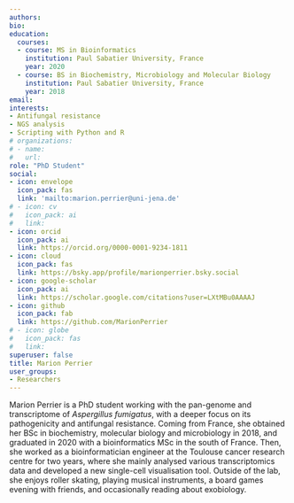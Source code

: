 ```yaml
---
authors:
bio: 
education:
  courses:
  - course: MS in Bioinformatics
    institution: Paul Sabatier University, France
    year: 2020
  - course: BS in Biochemistry, Microbiology and Molecular Biology
    institution: Paul Sabatier University, France
    year: 2018
email: 
interests:
- Antifungal resistance
- NGS analysis
- Scripting with Python and R
# organizations:
# - name: 
#   url: 
role: "PhD Student"
social:
- icon: envelope
  icon_pack: fas
  link: 'mailto:marion.perrier@uni-jena.de'
# - icon: cv
#   icon_pack: ai
#   link: 
- icon: orcid
  icon_pack: ai
  link: https://orcid.org/0000-0001-9234-1811
- icon: cloud
  icon_pack: fas
  link: https://bsky.app/profile/marionperrier.bsky.social
- icon: google-scholar
  icon_pack: ai
  link: https://scholar.google.com/citations?user=LXtMBu0AAAAJ
- icon: github
  icon_pack: fab
  link: https://github.com/MarionPerrier
# - icon: globe
#   icon_pack: fas
#   link: 
superuser: false
title: Marion Perrier 
user_groups:
- Researchers
---
```


Marion Perrier is a PhD student working with the pan-genome and transcriptome of *Aspergillus fumigatus*, with a deeper focus on its pathogenicity and antifungal resistance. Coming from France, she obtained her BSc in biochemistry, molecular biology and microbiology in 2018, and graduated in 2020 with a bioinformatics MSc in the south of France. Then, she worked as a bioinformatician engineer at the Toulouse cancer research centre for two years, where she mainly analysed various transcriptomics data and developed a new single-cell visualisation tool. Outside of the lab, she enjoys roller skating, playing musical instruments, a board games evening with friends, and occasionally reading about exobiology.

